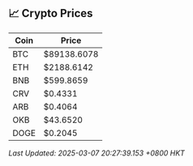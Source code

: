 ## 📈 Crypto Prices

| Coin | Price |
| ---- | ----- |
| BTC | $89138.6078 |
| ETH | $2188.6142 |
| BNB | $599.8659 |
| CRV | $0.4331 |
| ARB | $0.4064 |
| OKB | $43.6520 |
| DOGE | $0.2045 |

_Last Updated: 2025-03-07 20:27:39.153 +0800 HKT_